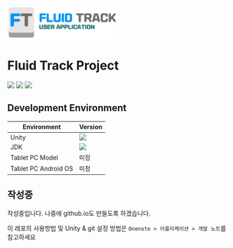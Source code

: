 <img src="https://github.com/FluidTrack/FluidTrackApplication/blob/master/ReadmeImg/Title.png?raw=true" width="50%">

<h1> Fluid Track Project </h1>

<img src="https://img.shields.io/github/license/FluidTrack/FluidTrackApplication">

<img src="https://img.shields.io/badge/Contact-dclab2011@gamil.com-blue?logo=gmail&logoColor=white">

<img src="https://img.shields.io/badge/Contact-Yonsei Univ. Dependable Computing Lab.-red?logo=safari&logoColor=white">

## Development Environment

| Environment          | Version                                                      |
| -------------------- | ------------------------------------------------------------ |
| Unity                | <img src="https://img.shields.io/badge/Version-2019.4.2f@gamil.com-orange" align="left"> |
| JDK                  | <img src="https://img.shields.io/badge/Version-1.8.0_152@gamil.com-orange" align="left"> |
| Tablet PC Model      | 미정                                                         |
| Tablet PC Android OS | 미정                                                         |



## 작성중

작성중입니다. 나중에 github.io도 만들도록 하겠습니다.

이 레포의 사용방법 및 Unity & git 설정 방법은 ```Onenote > 어플리케이션 > 개발 노트```를 참고하세요
